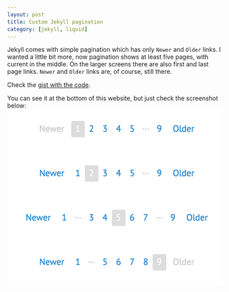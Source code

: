 ```yaml
---
layout: post
title: Custom Jekyll pagination
category: [jekyll, liquid]
---
```


Jekyll comes with simple pagination which has only `Newer` and `Older` links.
I wanted a little bit more, now pagination shows at least five pages, with current in the middle.
On the larger screens there are also first and last page links.
`Newer` and `Older` links are, of course, still there.

Check the [gist with the code](https://gist.github.com/Stanko/4e379a72715fc596c1cc).

You can see it at the bottom of this website, but just check the screenshot below:
<img src="/public/projects/jekyll-pagination.png" alt="Custom Jekyll pagination">
